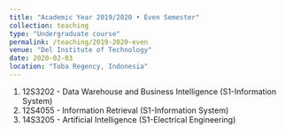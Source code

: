 ```yaml
---
title: "Academic Year 2019/2020 • Even Semester"
collection: teaching
type: "Undergraduate course"
permalink: /teaching/2019-2020-even
venue: "Del Institute of Technology"
date: 2020-02-03
location: "Toba Regency, Indonesia"
---
```


1. 12S3202 - Data Warehouse and Business Intelligence (S1-Information System)
2. 12S4055 - Information Retrieval (S1-Information System)
3. 14S3205 - Artificial Intelligence (S1-Electrical Engineering)